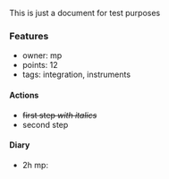 This is just a document for test purposes

### Features
- owner: mp
- points: 12
- tags: integration, instruments

#### Actions
- ~~first step *with italics*~~
- second step

#### Diary
- 2h mp: 